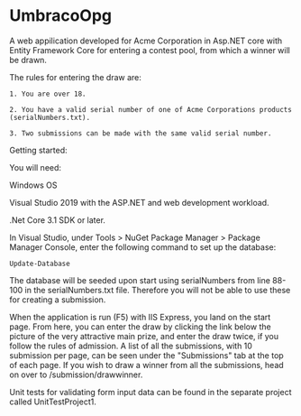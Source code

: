 # UmbracoOpg


A web appilication developed for Acme Corporation in Asp.NET core with Entity Framework Core for entering a contest pool, from which a winner will be drawn.

The rules for entering the draw are: 

	1. You are over 18. 
	
	2. You have a valid serial number of one of Acme Corporations products (serialNumbers.txt).
	
	3. Two submissions can be made with the same valid serial number.

Getting started:

You will need:

Windows OS

Visual Studio 2019 with the ASP.NET and web development workload.

.Net Core 3.1 SDK or later.

In Visual Studio, under Tools > NuGet Package Manager > Package Manager Console, enter the following command to set up the database: 
	
	Update-Database

The database will be seeded upon start using serialNumbers from line 88-100 in the serialNumbers.txt file. Therefore you will not be able to use these for creating a submission.

When the application is run (F5) with IIS Express, you land on the start page. From here, you can enter the draw by clicking the link below the picture of the very attractive main prize, and enter the draw twice, if you follow the rules of admission. 
A list of all the submissions, with 10 submission per page, can be seen under the "Submissions" tab at the top of each page. 
If you wish to draw a winner from all the submissions, head on over to /submission/drawwinner.

Unit tests for validating form input data can be found in the separate project called UnitTestProject1.
